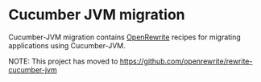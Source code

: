 # Cucumber JVM migration

Cucumber-JVM migration contains [OpenRewrite](https://docs.openrewrite.org/) recipes for migrating applications using Cucumber-JVM.

NOTE: This project has moved to https://github.com/openrewrite/rewrite-cucumber-jvm
